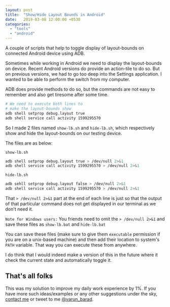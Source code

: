 ```yaml
---
layout: post
title:  "Show/Hide Layout Bounds in Android"
date:   2019-03-08 12:00:00 +0530
categories: 
  - "tools"
  - "android"
---
```


A couple of scripts that help to toggle display of layout-bounds on connected Android device using ADB.

<!-- end excerpt -->

Sometimes while working in Android we need to display the layout-bounds on device. Recent Android versions do provide an action-tile to do so. But on previous versions, we had to go too deep into the Settings application. I wanted to be able to perform the switch from my computer.

ADB does provide methods to do so, but the commands are not easy to remember and also get tiresome after some time.

```bash
# We need to execute both lines to
# make the layout-bounds show
adb shell setprop debug.layout true
adb shell service call activity 1599295570
```

So I made 2 files named `show-lb.sh` and `hide-lb.sh`, which respectively show and hide the layout-bounds on our testing device.

The files are as below:

`show-lb.sh`

```bash
adb shell setprop debug.layout true > /dev/null 2>&1
adb shell service call activity 1599295570 > /dev/null 2>&1
```

`hide-lb.sh`

```bash
adb sehll setprop debug.layout false > /dev/null 2>&1
adb shell service call activity 1599295570 > /dev/null 2>&1
```

That `> /dev/null 2>&1` part at the end of each line is just so that the output of that particular command does not get displayed in our terminal as we don't need it.

`Note for Windows users:` You friends need to omit the `> /dev/null 2>&1` and save these files as `show-lb.bat` and `hide-lb.bat` 

You can save these files (make sure to give them `executable` permission if you are on a unix-based machine) and then add their location to system's `PATH` variable. That way you can execute these from anywhere.

I do think that I would indeed make a version of this in the future where it check the current state and automatically toggle it.

## That's all folks

This was my solution to improve my daily work experience by 1%. If you have more such ideas/examples or any other suggestions  under the sky, [contact me][varun-contact] or tweet to me [@varun_barad][varun-twitter].

[varun-contact]: https://varunbarad.com/contact
[varun-twitter]: https://twitter.com/varun_barad